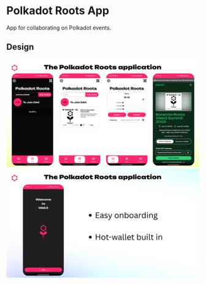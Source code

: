# Polkadot Roots App
App for collaborating on Polkadot events.

## Design
![Design](ReadmeImages/design.png)
![Onboarding](ReadmeImages/onboarding.png)

